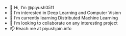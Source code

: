 - 👋 Hi, I’m @piyush0511
- 👀 I’m interested in Deep Learning and Computer Vision
- 🌱 I’m currently learning Distributed Machine Learning
- 💞️ I’m looking to collaborate on any interesting project
- 📫 Reach me at piyushjain.info

<!---
piyush0511/piyush0511 is a ✨ special ✨ repository because its `README.md` (this file) appears on your GitHub profile.
You can click the Preview link to take a look at your changes.
--->
